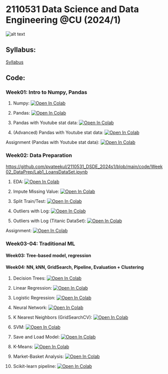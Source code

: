 # 2110531 Data Science and Data Engineering @CU (2024/1)

![alt text](https://github.com/pvateekul/2110531_DSDE_2024s1/blob/main/image/meme.jpeg?raw=true)

## Syllabus:

[Syllabus](slide/DataScience_Syllabus_2024s1_v2.pdf)

## Code:

### Week01: Intro to Numpy, Pandas

1. Numpy: [![Open In Colab](https://github.com/pvateekul/2110531_DSDE_2024s1/blob/main/image/colab-badge.svg?raw=true)](https://colab.research.google.com/github/pvateekul/2110531_DSDE_2024s1/blob/main/code/Week01_Intro_Pandas/1_Numpy.ipynb)

2. Pandas: [![Open In Colab](https://github.com/pvateekul/2110531_DSDE_2024s1/blob/main/image/colab-badge.svg?raw=true)](https://colab.research.google.com/github/pvateekul/2110531_DSDE_2024s1/blob/main/code/Week01_Intro_Pandas/2_Pandas.ipynb)

3. Pandas with Youtube stat data: [![Open In Colab](https://github.com/pvateekul/2110531_DSDE_2024s1/blob/main/image/colab-badge.svg?raw=true)](<https://colab.research.google.com/github/pvateekul/2110531_DSDE_2024s1/blob/main/code/Week01_Intro_Pandas/3_Pandas_%28Dataset_Trending_YouTube_Video_Statistics%29.ipynb>)

4. (Advanced) Pandas with Youtube stat data: [![Open In Colab](https://github.com/pvateekul/2110531_DSDE_2024s1/blob/main/image/colab-badge.svg?raw=true)](<https://colab.research.google.com/github/pvateekul/2110531_DSDE_2024s1/blob/main/code/Week01_Intro_Pandas/4_Advanced_Pandas_%28Dataset_Trending_YouTube_Video_Statistics%29.ipynb>)

Assignment (Pandas with Youtube stat data): [![Open In Colab](https://github.com/pvateekul/2110531_DSDE_2024s1/blob/main/image/colab-badge.svg?raw=true)](https://colab.research.google.com/github/pvateekul/2110531_DSDE_2024s1/blob/main/code/Week01_Intro_Pandas/5_PandasAssignment.ipynb)

### Week02: Data Preparation
https://github.com/pvateekul/2110531_DSDE_2024s1/blob/main/code/Week02_DataPrep/Lab1_LoansDataSet.ipynb
1. EDA: [![Open In Colab](https://raw.githubusercontent.com/pvateekul/2110531_DSDE_2024s1/main/image/colab-badge.svg)](https://colab.research.google.com/github/pvateekul/2110531_DSDE_2024s1/blob/main/code/Week02_DataPrep/Lab1_LoansDataSet.ipynb)

2. Impute Missing Value: [![Open In Colab](https://raw.githubusercontent.com/pvateekul/2110531_DSDE_2024s1/main/image/colab-badge.svg)](https://colab.research.google.com/github/pvateekul/2110531_DSDE_2024s1/blob/main/code/Week02_DataPrep/Lab2_ImputeMissingValue.ipynb)

3. Split Train/Test: [![Open In Colab](https://raw.githubusercontent.com/pvateekul/2110531_DSDE_2024s1/main/image/colab-badge.svg)](https://colab.research.google.com/github/pvateekul/2110531_DSDE_2024s1/blob/main/code/Week02_DataPrep/Lab3_SplitTrainTest.ipynb)

4. Outliers with Log: [![Open In Colab](https://raw.githubusercontent.com/pvateekul/2110531_DSDE_2024s1/main/image/colab-badge.svg)](https://colab.research.google.com/github/pvateekul/2110531_DSDE_2024s1/blob/main/code/Week02_DataPrep/Lab4_Outliers_Titanic.ipynb)

5. Outliers with Log (Titanic DataSet): [![Open In Colab](https://raw.githubusercontent.com/pvateekul/2110531_DSDE_2024s1/main/image/colab-badge.svg)](https://colab.research.google.com/github/pvateekul/2110531_DSDE_2024s1/blob/main/code/Week02_DataPrep/Lab5_Outliers_Boston_%28optional%29.ipynb)

Assignment: [![Open In Colab](https://raw.githubusercontent.com/pvateekul/2110531_DSDE_2024s1/main/image/colab-badge.svg)](https://colab.research.google.com/github/pvateekul/2110531_DSDE_2024s1/blob/main/code/Week02_DataPrep/Assignment2_TitanicDataPrep_ToStudent.ipynb) 

### Week03-04: Traditional ML
#### Week03: Tree-based model, regression
#### Week04: NN, kNN, GridSearch, Pipeline, Evaluation + Clustering

1. Decision Trees: [![Open In Colab](https://raw.githubusercontent.com/pvateekul/2110531_DSDE_2024s1/main/image/colab-badge.svg)](https://colab.research.google.com/github/pvateekul/2110531_DSDE_2024s1/blob/main/code/Week03_ML/1_Decision_Trees_Random_Forests_v3.ipynb)

2. Linear Regression: [![Open In Colab](https://raw.githubusercontent.com/pvateekul/2110531_DSDE_2024s1/main/image/colab-badge.svg)](https://colab.research.google.com/github/pvateekul/2110531_DSDE_2024s1/blob/main/code/Week03_ML/2_Linear_Regression_v2.ipynb)

3. Logistic Regression: [![Open In Colab](https://raw.githubusercontent.com/pvateekul/2110531_DSDE_2024s1/main/image/colab-badge.svg)](https://colab.research.google.com/github/pvateekul/2110531_DSDE_2024s1/blob/main/code/Week03_ML/3_Logistic_Regression_v2.ipynb)

4. Neural Network: [![Open In Colab](https://raw.githubusercontent.com/pvateekul/2110531_DSDE_2024s1/main/image/colab-badge.svg)](https://colab.research.google.com/github/pvateekul/2110531_DSDE_2024s1/blob/main/code/Week03_ML/4_Neural_Network_v3.ipynb)

5. K Nearest Neighbors (GridSearchCV): [![Open In Colab](https://raw.githubusercontent.com/pvateekul/2110531_DSDE_2024s1/main/image/colab-badge.svg)](https://colab.research.google.com/github/pvateekul/2110531_DSDE_2024s1/blob/main/code/Week03_ML/5_K_Nearest_Neighbors_v2.ipynb)

6. SVM: [![Open In Colab](https://raw.githubusercontent.com/pvateekul/2110531_DSDE_2024s1/main/image/colab-badge.svg)](https://colab.research.google.com/github/pvateekul/2110531_DSDE_2024s1/blob/main/code/Week03_ML/6_Support_Vector_Machine_v2.ipynb)

7. Save and Load Model: [![Open In Colab](https://raw.githubusercontent.com/pvateekul/2110531_DSDE_2024s1/main/image/colab-badge.svg)](https://colab.research.google.com/github/pvateekul/2110531_DSDE_2024s1/blob/main/code/Week03_ML/7_Save_Load_Model_v2.ipynb)

8. K-Means: [![Open In Colab](https://raw.githubusercontent.com/pvateekul/2110531_DSDE_2024s1/main/image/colab-badge.svg)](https://colab.research.google.com/github/pvateekul/2110531_DSDE_2024s1/blob/main/code/Week03_ML/8_K_Means_Clustering_v2.ipynb)

9. Market-Basket Analysis: [![Open In Colab](https://raw.githubusercontent.com/pvateekul/2110531_DSDE_2024s1/main/image/colab-badge.svg)](https://colab.research.google.com/github/pvateekul/2110531_DSDE_2024s1/blob/main/code/Week03_ML/9_Market_Basket_Intro_v2.ipynb)

10. Scikit-learn pipeline: [![Open In Colab](https://raw.githubusercontent.com/pvateekul/2110446_DSDE_2023s2/main/img/colab-badge.svg)](https://colab.research.google.com/github/pvateekul/2110531_DSDE_2024s1/blob/main/code/Week03_ML/10_Scikit_learn_Pipeline.ipynb)

